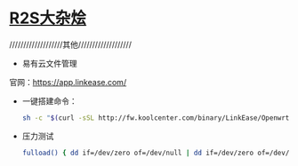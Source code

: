 #  [R2S大杂烩](https://github.com/Tzbfire/R2S)


///////////////////其他///////////////////

- 易有云文件管理

官网：https://app.linkease.com/

- 一键搭建命令：

   ```sh
   sh -c "$(curl -sSL http://fw.koolcenter.com/binary/LinkEase/Openwrt/install_linkease.sh)"

- 压力测试

   ```sh
   fulload() { dd if=/dev/zero of=/dev/null | dd if=/dev/zero of=/dev/null | dd if=/dev/zero of=/dev/null | dd if=/dev/zero of=/dev/null &amp; }; fulload; read; killall dd
